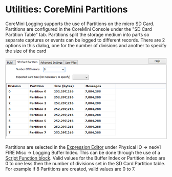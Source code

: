 # Utilities: CoreMini Partitions

CoreMini Logging supports the use of Partitions on the micro SD Card. Partitions are configured in the CoreMini Console under the "SD Card Partition Table" tab. Partitions split the storage medium into parts so separate captures or events can be logged to different records. There are 2 options in this dialog, one for the number of divisions and another to specify the size of the card

![Figure 1: Partition view](../../../.gitbook/assets/spyCoreMiniPartition.gif)

Partitions are selected in the [Expression Editor](../../../shared-features-in-vehicle-spy/shared-features-expression-builder.md) under Physical IO -> neoVI FIRE Misc -> Logging Buffer Index. This can be done through the use of a [Script Function block](../../main-menu-scripting-and-automation/function-blocks/function-blocks-types/script-type-function-block.md). Valid values for the Buffer Index or Partition index are 0 to one less then the number of divisions set in the SD Card Partition table. For example if 8 Partitions are created, valid values are 0 to 7.

